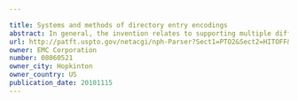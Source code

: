 ```yaml
---

title: Systems and methods of directory entry encodings
abstract: In general, the invention relates to supporting multiple different character encodings in the same file system. In one embodiment, a method is provided for filename lookup that supports multiple character encodings. The method comprises storing filename data in a first character encoding into an indexed data structure. The method further comprises receiving filename data in a second encoding. The method also comprises looking up filename data in the indexed data structure using the second encoding.
url: http://patft.uspto.gov/netacgi/nph-Parser?Sect1=PTO2&Sect2=HITOFF&p=1&u=%2Fnetahtml%2FPTO%2Fsearch-adv.htm&r=1&f=G&l=50&d=PALL&S1=08060521&OS=08060521&RS=08060521
owner: EMC Corporation
number: 08060521
owner_city: Hopkinton
owner_country: US
publication_date: 20101115
---
```

